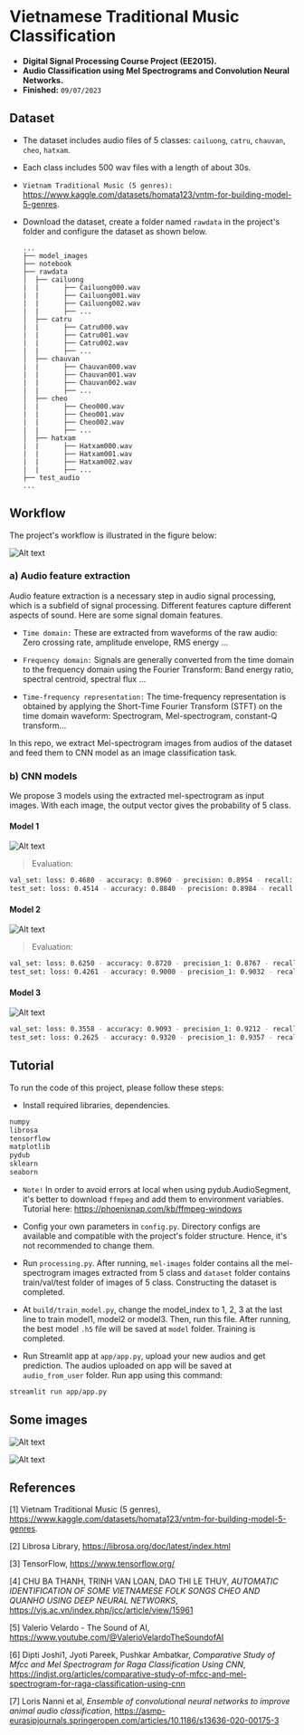 # Vietnamese Traditional Music Classification
- **Digital Signal Processing Course Project (EE2015).**
- **Audio Classification using Mel Spectrograms and Convolution Neural Networks.**
- **Finished:** ```09/07/2023```

## Dataset
- The dataset includes audio files of 5 classes:  ``cailuong``,  ``catru``,  ``chauvan``,  ``cheo``,  ``hatxam``.
- Each class includes 500 wav files with a length of about 30s.
- ``Vietnam Traditional Music (5 genres):`` https://www.kaggle.com/datasets/homata123/vntm-for-building-model-5-genres.
- Download the dataset, create a folder named ``rawdata`` in the project's folder and configure the dataset as shown below.
  
      ...
      ├── model_images
      ├── notebook
      ├── rawdata                   
      │  ├── cailuong 
      |  |      ├── Cailuong000.wav
      |  |      ├── Cailuong001.wav
      |  |      ├── Cailuong002.wav   
      |  |      ├── ...
      │  ├── catru    
      |  |      ├── Catru000.wav
      |  |      ├── Catru001.wav
      |  |      ├── Catru002.wav   
      |  |      ├── ...        
      │  ├── chauvan  
      |  |      ├── Chauvan000.wav
      |  |      ├── Chauvan001.wav
      |  |      ├── Chauvan002.wav   
      |  |      ├── ...   
      │  ├── cheo  
      |  |      ├── Cheo000.wav
      |  |      ├── Cheo001.wav
      |  |      ├── Cheo002.wav   
      |  |      ├── ...  
      │  ├── hatxam  
      |  |      ├── Hatxam000.wav
      |  |      ├── Hatxam001.wav
      |  |      ├── Hatxam002.wav   
      |  |      ├── ...              
      ├── test_audio
      ...

## Workflow
The project's workflow is illustrated in the figure below:

![Alt text](https://github.com/LTPhat/Vietnamese-Traditional-Music-Classification/blob/main/model_images/train_phase2.png)

### a) Audio feature extraction
Audio feature extraction is a necessary step in audio signal processing, which is a subfield of signal processing. Different features capture different aspects of sound. Here are some signal domain features.
- ``Time domain:`` These are extracted from waveforms of the raw audio: Zero crossing rate, amplitude envelope, RMS energy ...

- ``Frequency domain:`` Signals are generally converted from the time domain to the frequency domain using the Fourier Transform: Band energy ratio, spectral centroid, spectral flux ...

- ``Time-frequency representation:`` The time-frequency representation is obtained by applying the Short-Time Fourier Transform (STFT) on the time domain waveform: Spectrogram, Mel-spectrogram, constant-Q transform...

In this repo, we extract Mel-spectrogram images from audios of the dataset and feed them to CNN model as an image classification task.

### b) CNN models
We propose 3 models using the extracted mel-spectrogram as input images. With each image, the output vector gives the probability of 5 class.
#### Model 1

![Alt text](https://github.com/LTPhat/Vietnamese-Traditional-Music-Classification/blob/main/model_images/model1/model1.png)

> Evaluation:

```sh
val_set: loss: 0.4680 - accuracy: 0.8960 - precision: 0.8954 - recall: 0.8907
test_set: loss: 0.4514 - accuracy: 0.8840 - precision: 0.8984 - recall: 0.8840
```

#### Model 2

![Alt text](https://github.com/LTPhat/Vietnamese-Traditional-Music-Classification/blob/main/model_images/model2/model2.png)

> Evaluation:

```sh
val_set: loss: 0.6250 - accuracy: 0.8720 - precision_1: 0.8767 - recall_1: 0.8720
test_set: loss: 0.4261 - accuracy: 0.9000 - precision_1: 0.9032 - recall_1: 0.8960
```

#### Model 3

![Alt text](https://github.com/LTPhat/Vietnamese-Traditional-Music-Classification/blob/main/model_images/model3/model3.png)

```sh
val_set: loss: 0.3558 - accuracy: 0.9093 - precision_1: 0.9212 - recall_1: 0.9040
test_set: loss: 0.2625 - accuracy: 0.9320 - precision_1: 0.9357 - recall_1: 0.9320
```

## Tutorial

To run the code of this project, please follow these steps:
- Install required libraries, dependencies.
```sh
numpy
librosa
tensorflow
matplotlib
pydub
sklearn
seaborn
```
- ``Note!`` In order to avoid errors at local when using pydub.AudioSegment, it's better to download ``ffmpeg`` and add them to environment variables. Tutorial here: https://phoenixnap.com/kb/ffmpeg-windows
- Config your own parameters in ``config.py``. Directory configs are available and compatible with the project's folder structure. Hence, it's not recommended to change them.

- Run  ``processing.py``. After running, ``mel-images`` folder contains all the mel-spectrogram images extracted from 5 class and ``dataset`` folder contains train/val/test folder of images of 5 class. Constructing the dataset is completed.

- At ``build/train_model.py``, change the model_index to 1, 2, 3 at the last line to train model1, model2 or model3. Then, run this file.
After running, the best model ``.h5`` file will be saved at ``model`` folder. Training is completed.

- Run Streamlit app at ``app/app.py``, upload your new audios and get prediction. The audios uploaded on app will be saved at ``audio_from_user`` folder. Run app using this command:

```sh
streamlit run app/app.py
```

## Some images

![Alt text](https://github.com/LTPhat/Vietnamese-Traditional-Music-Classification/blob/main/app/images/app.png)


![Alt text](https://github.com/LTPhat/Vietnamese-Traditional-Music-Classification/blob/main/app/images/predict.png)


## References

[1] Vietnam Traditional Music (5 genres), https://www.kaggle.com/datasets/homata123/vntm-for-building-model-5-genres.

[2] Librosa Library, https://librosa.org/doc/latest/index.html

[3] TensorFlow, https://www.tensorflow.org/

[4] CHU BA THANH, TRINH VAN LOAN, DAO THI LE THUY, _AUTOMATIC IDENTIFICATION OF SOME VIETNAMESE FOLK
SONGS CHEO AND QUANHO USING DEEP NEURAL NETWORKS_, https://vjs.ac.vn/index.php/jcc/article/view/15961

[5] Valerio Velardo - The Sound of AI, https://www.youtube.com/@ValerioVelardoTheSoundofAI

[6] Dipti Joshi1, Jyoti Pareek, Pushkar Ambatkar, _Comparative Study of Mfcc and Mel Spectrogram for Raga Classification Using CNN_, https://indjst.org/articles/comparative-study-of-mfcc-and-mel-spectrogram-for-raga-classification-using-cnn

[7] Loris Nanni et al, _Ensemble of convolutional neural networks to improve animal audio classification_, https://asmp-eurasipjournals.springeropen.com/articles/10.1186/s13636-020-00175-3
